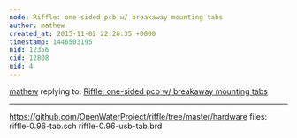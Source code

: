 ```yaml
---
node: Riffle: one-sided pcb w/ breakaway mounting tabs
author: mathew
created_at: 2015-11-02 22:26:35 +0000
timestamp: 1446503195
nid: 12356
cid: 12808
uid: 4
---
```




[mathew](../profile/mathew) replying to: [Riffle: one-sided pcb w/ breakaway mounting tabs](../notes/donblair/11-02-2015/riffle-one-sided-pcb-w-breakaway-mounting-tabs)

----
https://github.com/OpenWaterProject/riffle/tree/master/hardware
files:
riffle-0.96-tab.sch
riffle-0.96-usb-tab.brd
